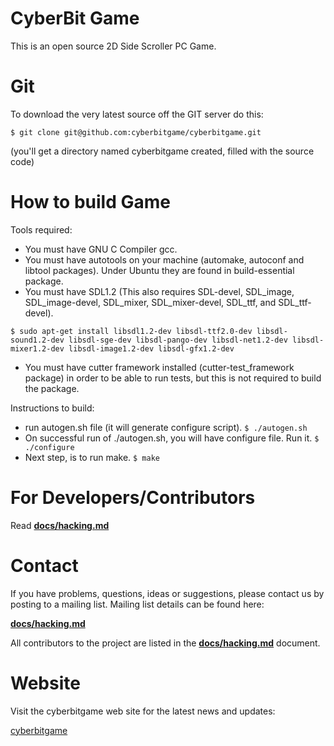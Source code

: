 CyberBit Game
=========

This is an open source 2D Side Scroller PC Game.

Git
=========

To download the very latest source off the GIT server do this:

    $ git clone git@github.com:cyberbitgame/cyberbitgame.git

(you'll get a directory named cyberbitgame created, filled with the source code)

How to build Game
=========

Tools required:

* You must have GNU C Compiler gcc.
* You must have autotools on your machine (automake, autoconf and libtool
  packages). Under Ubuntu they are found in build-essential package.
* You must have SDL1.2 (This also requires SDL-devel, SDL_image, SDL_image-devel,
  SDL_mixer, SDL_mixer-devel, SDL_ttf, and SDL_ttf-devel).
  
```$ sudo apt-get install libsdl1.2-dev libsdl-ttf2.0-dev libsdl-sound1.2-dev libsdl-sge-dev libsdl-pango-dev libsdl-net1.2-dev libsdl-mixer1.2-dev libsdl-image1.2-dev libsdl-gfx1.2-dev```

* You must have cutter framework installed (cutter-test_framework package) in
  order to be able to run tests, but this is not required to build the package.

Instructions to build:

* run autogen.sh file (it will generate configure script). ```$ ./autogen.sh```
* On successful run of ./autogen.sh, you will have configure file.
  Run it. ```$ ./configure```
* Next step, is to run make. ```$ make```

For Developers/Contributors
=========

Read [**docs/hacking.md**](docs/hacking.md)

Contact
=========
If you have problems, questions, ideas or suggestions, please contact us
by posting to a mailing list. Mailing list details can be found here:

[**docs/hacking.md**](docs/hacking.md)

All contributors to the project are listed in the [**docs/hacking.md**](docs/hacking.md) document.

Website
=========

Visit the cyberbitgame web site for the latest news and updates:

[cyberbitgame](http://www.cyberbitgame.com/)

